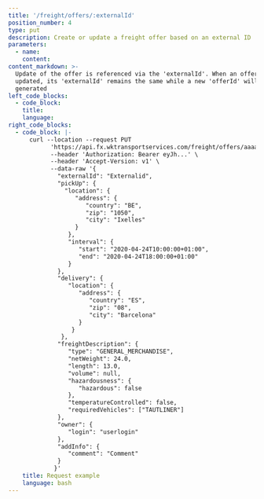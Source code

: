 ```yaml
---
title: '/freight/offers/:externalId'
position_number: 4
type: put
description: Create or update a freight offer based on an external ID
parameters:
  - name:
    content:
content_markdown: >-
  Update of the offer is referenced via the 'externalId'. When an offer is
  updated, its 'externalId' remains the same while a new 'offerId' will be
  generated
left_code_blocks:
  - code_block:
    title:
    language:
right_code_blocks:
  - code_block: |-
      curl --location --request PUT
            'https://api.fx.wktransportservices.com/freight/offers/aaaasfbf4mgaf' \
            --header 'Authorization: Bearer eyJh...' \
            --header 'Accept-Version: v1' \
            --data-raw '{
              "externalId": "Externalid",
              "pickUp": {
                "location": {
                   "address": {
                      "country": "BE",
                      "zip": "1050",
                      "city": "Ixelles"
                   }
                 },
                 "interval": {
                    "start": "2020-04-24T10:00:00+01:00",
                    "end": "2020-04-24T18:00:00+01:00"
                 }
              },
              "delivery": {
                 "location": {
                    "address": {
                       "country": "ES",
                       "zip": "08",
                       "city": "Barcelona"
                    }
                  }
               },
              "freightDescription": {
                 "type": "GENERAL_MERCHANDISE",
                 "netWeight": 24.0,
                 "length": 13.0,
                 "volume": null,
                 "hazardousness": {
                    "hazardous": false
                 },
                 "temperatureControlled": false,
                 "requiredVehicles": ["TAUTLINER"]
              },
              "owner": {
                 "login": "userlogin"
              },
              "addInfo": {
                 "comment": "Comment"
              }
             }'
    title: Request example
    language: bash
---
```

